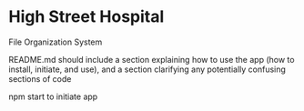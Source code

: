 # High Street Hospital
File Organization System

README.md should include a section explaining how to use the app (how to install, initiate, and use), and a section clarifying any potentially confusing sections of code

npm start to initiate app
